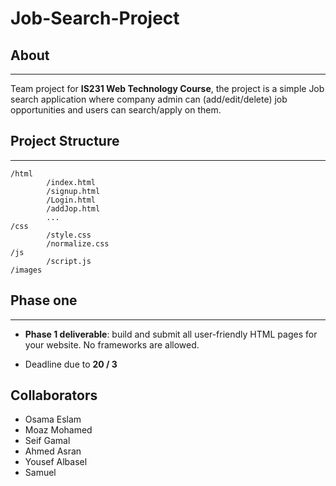 # Job-Search-Project

## About

------------

Team project for **IS231 Web Technology Course**, the project is a simple Job search application where company admin can (add/edit/delete) job opportunities and users can search/apply on them.

## Project Structure
-----------
```
/html
		/index.html
		/signup.html
		/Login.html
		/addJop.html
		...
/css
		/style.css
		/normalize.css
/js
		/script.js
/images
```

## Phase one
----------
- **Phase 1 deliverable**: build and submit all user-friendly HTML
pages for your website. No frameworks are allowed.

- Deadline due to **20 / 3**

## Collaborators

- Osama Eslam
- Moaz Mohamed
- Seif Gamal
- Ahmed Asran
- Yousef Albasel
- Samuel
